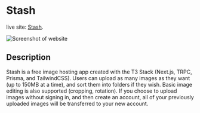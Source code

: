 
# Stash

live site: [Stash](https://stash-xi.vercel.app/).

![Screenshot of website](https://i.imgur.com/svZD8xy.png)


## Description

Stash is a free image hosting app created with the T3 Stack (Next.js, TRPC, Prisma, and TailwindCSS). Users can upload as
many images as they want (up to 150MB at a time), and sort them into folders if they wish. Basic image editing is also 
supported (cropping, rotation). If you choose to upload images without signing in, and then create an account, all of your
previously uploaded images will be transferred to your new account.
